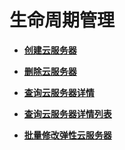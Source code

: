 # 生命周期管理<a name="ZH-CN_TOPIC_0020212657"></a>

-   **[创建云服务器](创建云服务器.md)**  

-   **[删除云服务器](删除云服务器.md)**  

-   **[查询云服务器详情](查询云服务器详情.md)**  

-   **[查询云服务器详情列表](查询云服务器详情列表.md)**  

-   **[批量修改弹性云服务器](批量修改弹性云服务器.md)**  


